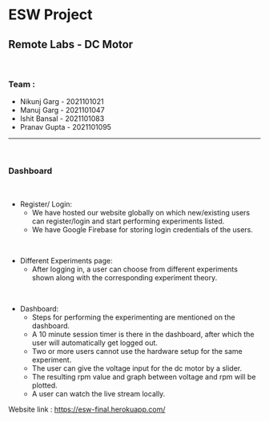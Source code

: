 # ESW Project

## Remote Labs - DC Motor

<br>

### Team :
- Nikunj Garg - 2021101021
- Manuj Garg - 2021101047
- Ishit Bansal - 2021101083
- Pranav Gupta - 2021101095

----
<br >

### Dashboard

<br>

- Register/ Login:
    - We have hosted our website globally on which new/existing users can register/login and start performing experiments listed.
    - We have Google Firebase for storing login credentials of the users.

<br>

- Different Experiments page:
    - After logging in, a user can choose from different experiments shown along with the corresponding experiment theory.

<br>

- Dashboard:
    - Steps for performing the experimenting are mentioned on the dashboard.
    - A 10 minute session timer is there in the dashboard, after which the user will automatically get logged out.
    - Two or more users cannot use the hardware setup for the same experiment.
    - The user can give the voltage input for the dc motor by a slider.
    - The resulting rpm value and graph between voltage and rpm will be plotted.
    - A user can watch the live stream locally.



Website link : https://esw-final.herokuapp.com/